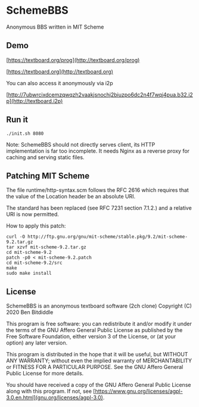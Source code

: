 # SchemeBBS

Anonymous BBS written in MIT Scheme

## Demo

[https://textboard.org/prog](http://textboard.org/prog)

[https://textboard.org](http://textboard.org)

You can also access it anonymously via i2p

[http://7ubwrcixdcemzqwqzh2vaakjsnochj2biuzpo6dc2n4f7wqj4pua.b32.i2p](http://textboard.i2p)

## Run it

```
./init.sh 8080
```

Note: SchemeBBS should not directly serves client, its HTTP implementation is 
far too incomplete. It needs Nginx as a reverse proxy for caching and serving
static files.

## Patching MIT Scheme

The file runtime/http-syntax.scm follows the RFC 2616 which requires
that the value of the Location header be an absolute URI.

The standard has been replaced (see RFC 7231 section 7.1.2.) and a
relative URI is now permitted.

How to apply this patch:

```
curl -O http://ftp.gnu.org/gnu/mit-scheme/stable.pkg/9.2/mit-scheme-9.2.tar.gz
tar xzvf mit-scheme-9.2.tar.gz
cd mit-scheme-9.2
patch -p0 < mit-scheme-9.2.patch
cd mit-scheme-9.2/src
make
sudo make install
```

## License

SchemeBBS is an anonymous textboard software (2ch clone)
Copyright (C) 2020 Ben Bitdiddle

This program is free software: you can redistribute it and/or modify
it under the terms of the GNU Affero General Public License as
published by the Free Software Foundation, either version 3 of the
License, or (at your option) any later version.

This program is distributed in the hope that it will be useful,
but WITHOUT ANY WARRANTY; without even the implied warranty of
MERCHANTABILITY or FITNESS FOR A PARTICULAR PURPOSE.  See the
GNU Affero General Public License for more details.

You should have received a copy of the GNU Affero General Public License
along with this program.  If not, see [https://www.gnu.org/licenses/agpl-3.0.en.html](gnu.org/licenses/agpl-3.0).
